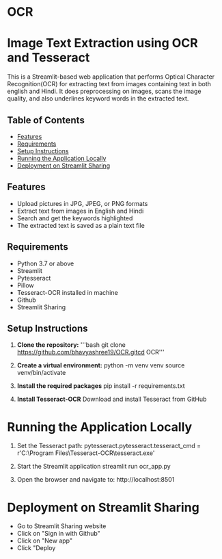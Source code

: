 # OCR
# Image Text Extraction using OCR and Tesseract
 This is a Streamlit-based web application that performs Optical Character Recognition(OCR) for extracting text from images containing text in both english and Hindi. It does preprocessing on images, scans the image quality, and also underlines keyword words in the extracted text.
 
## Table of Contents
- [Features](#features)
- [Requirements](#requirements)
- [Setup Instructions](#setup-instructions)
- [Running the Application Locally](#running-the-application-locally)
- [Deployment on Streamlit Sharing](#deployment-on-streamlit-sharing)
 
## Features
- Upload pictures in JPG, JPEG, or PNG formats
- Extract text from images in English and Hindi
- Search and get the keywords highlighted
- The extracted text is saved as a plain text  file

## Requirements
- Python 3.7 or above
- Streamlit
- Pytesseract
- Pillow
- Tesseract-OCR installed in machine
- Github
- Streamlit Sharing

## Setup Instructions
1. **Clone the repository:**
'''bash git clone https://github.com/bhavyashree19/OCR.gitcd OCR'''

2. **Create a virtual environment:**
   python -m venv venv
   source venv/bin/activate
   
4. **Install the required packages**
    pip install -r requirements.txt
   
6. **Install Tesseract-OCR**
    Download and install Tesseract from GitHub

# Running the Application Locally
1. Set the Tesseract path:
pytesseract.pytesseract.tesseract_cmd = r'C:\Program Files\Tesseract-OCR\tesseract.exe'

2. Start the Streamlit application
    streamlit run ocr_app.py
3. Open the browser and navigate to:
    http://localhost:8501
    
# Deployment on Streamlit Sharing
- Go to Streamlit Sharing website
- Click on "Sign in with Github"
- Click on "New app"
- Click "Deploy


